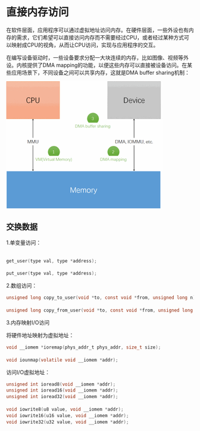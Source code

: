 # 直接内存访问

在软件层面，应用程序可以通过虚拟地址访问内存。在硬件层面，一些外设也有内存的需求，它们希望可以直接访问内存而不需要经过CPU，或者经过某种方式可以映射成CPU的视角，从而让CPU访问，实现与应用程序的交互。

在编写设备驱动时，一些设备要求分配一大块连续的内存，比如图像、视频等外设。内核提供了DMA mapping的功能，以便这些内存可以直接被设备访问。在某些应用场景下，不同设备之间可以共享内存，这就是DMA buffer sharing机制：

![DMA示意图](../../images/kernel/dma_mapping.gif)

## 交换数据

1.单变量访问：

```C

get_user(type val, type *address);

put_user(type val, type *address);

```

2.数组访问：

```C
unsigned long copy_to_user(void *to, const void *from, unsigned long n);

unsigned long copy_from_user(void *to, const void *from, unsigned long n);
```

3.内存映射I/O访问

将硬件地址映射为虚拟地址：

```C
void __iomem *ioremap(phys_addr_t phys_addr, size_t size);

void iounmap(volatile void __iomem *addr);
```

访问I/O虚拟地址：

```C
unsigned int ioread8(void __iomem *addr);
unsigned int ioread16(void __iomem *addr);
unsigned int ioread32(void __iomem *addr);

void iowrite8(u8 value, void __iomem *addr);
void iowrite16(u16 value, void __iomem *addr);
void iowrite32(u32 value, void __iomem *addr);
```


